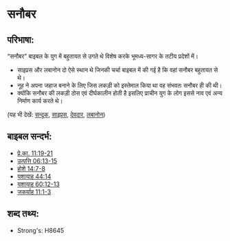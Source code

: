 # सनौबर #

## परिभाषा: ##

“सनौबर” बाइबल के युग में बहुतायत से उगते थे विशेष करके भूमध्य-सागर के तटीय प्रदेशों में। 

* साइप्रस और लबानोन दो ऐसे स्थान थे जिनकी चर्चा बाइबल में की गई है कि वहां सनौबर बहुतायत से थे।
* नूह ने अपना जहाज बनाने के लिए जिस लकड़ी को इस्तेमाल किया था वह संभवतः सनौबर ही की थी।
* क्योंकि सनौबर की लकड़ी ठोस एवं दीर्घकालीन होती है इसलिए प्राचीन युग के लोग इससे नाव एवं अन्य निर्माण कार्य करते थे।

(यह भी देखें: [सन्दूक](../kt/ark.md), [साइप्रस](../names/cyprus.md), [देवदार](../other/fir.md), [लबानोन](../names/lebanon.md))

## बाइबल सन्दर्भ: ##

* [प्रे.का. 11:19-21](rc://hi/tn/help/act/11/19)
* [उत्पत्ति 06:13-15](rc://hi/tn/help/gen/06/13)
* [होशे 14:7-8](rc://hi/tn/help/hos/14/07)
* [यशायाह 44:14](rc://hi/tn/help/isa/44/14)
* [यशायाह 60:12-13](rc://hi/tn/help/isa/60/12)
* [जकर्याह 11:1-3](rc://hi/tn/help/zec/11/01)

## शब्द तथ्य: ##

* Strong's: H8645
